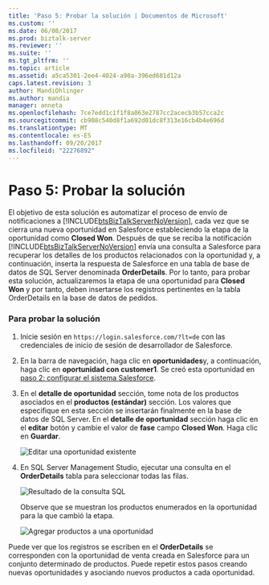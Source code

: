 ```yaml
---
title: 'Paso 5: Probar la solución | Documentos de Microsoft'
ms.custom: ''
ms.date: 06/08/2017
ms.prod: biztalk-server
ms.reviewer: ''
ms.suite: ''
ms.tgt_pltfrm: ''
ms.topic: article
ms.assetid: a5ca5301-2ee4-4024-a90a-396ed681d12a
caps.latest.revision: 3
author: MandiOhlinger
ms.author: mandia
manager: anneta
ms.openlocfilehash: 7ce7edd1c1f1f8a063e2787cc2acecb3b57cca2c
ms.sourcegitcommit: cb908c540d8f1a692d01dc8f313e16cb4b4e696d
ms.translationtype: MT
ms.contentlocale: es-ES
ms.lasthandoff: 09/20/2017
ms.locfileid: "22276892"
---
```

# <a name="step-5-test-the-solution"></a>Paso 5: Probar la solución
El objetivo de esta solución es automatizar el proceso de envío de notificaciones a [!INCLUDE[btsBizTalkServerNoVersion](../includes/btsbiztalkservernoversion-md.md)], cada vez que se cierra una nueva oportunidad en Salesforce estableciendo la etapa de la oportunidad como **Closed Won**. Después de que se reciba la notificación [!INCLUDE[btsBizTalkServerNoVersion](../includes/btsbiztalkservernoversion-md.md)] envía una consulta a Salesforce para recuperar los detalles de los productos relacionados con la oportunidad y, a continuación, inserta la respuesta de Salesforce en una tabla de base de datos de SQL Server denominada **OrderDetails**. Por lo tanto, para probar esta solución, actualizaremos la etapa de una oportunidad para **Closed Won** y por tanto, deben insertarse los registros pertinentes en la tabla OrderDetails en la base de datos de pedidos.  
  
### <a name="to-test-the-solution"></a>Para probar la solución  
  
1.  Inicie sesión en `https://login.salesforce.com/?lt=de` con las credenciales de inicio de sesión de desarrollador de Salesforce.  
  
2.  En la barra de navegación, haga clic en **oportunidades**y, a continuación, haga clic en **oportunidad con customer1**. Se creó esta oportunidad en [paso 2: configurar el sistema Salesforce](../core/step-2-set-up-the-salesforce-system.md).  
  
3.  En el **detalle de oportunidad** sección, tome nota de los productos asociados en el **productos (estándar)** sección. Los valores que especifique en esta sección se insertarán finalmente en la base de datos de SQL Server. En el **detalle de oportunidad** sección haga clic en el **editar** botón y cambie el valor de **fase** campo **Closed Won**. Haga clic en **Guardar**.  
  
     ![Editar una oportunidad existente](../core/media/bts-sf-edit-opp.jpg "BTS_SF_Edit_Opp")  
  
4.  En SQL Server Management Studio, ejecutar una consulta en el **OrderDetails** tabla para seleccionar todas las filas.  
  
     ![Resultado de la consulta SQL](../core/media/bts-sf-sql-query.jpg "BTS_SF_SQL_Query")  
  
     Observe que se muestran los productos enumerados en la oportunidad para la que cambió la etapa.  
  
     ![Agregar productos a una oportunidad](../core/media/bts-sf-add-product.gif "BTS_SF_Add_Product")  
  
 Puede ver que los registros se escriben en el **OrderDetails** se corresponden con la oportunidad de venta creada en Salesforce para un conjunto determinado de productos. Puede repetir estos pasos creando nuevas oportunidades y asociando nuevos productos a cada oportunidad.